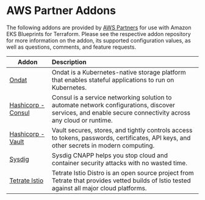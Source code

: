 # AWS Partner Addons

The following addons are provided by [AWS Partners](https://aws.amazon.com/partners/) for use with Amazon EKS Blueprints for Terraform. Please see the respective addon repository for more information on the addon, its supported configuration values, as well as questions, comments, and feature requests.

| Addon | Description |
|-------|:------------|
| [Ondat](https://github.com/ondat/terraform-eksblueprints-ondat-addon) | Ondat is a Kubernetes-native storage platform that enables stateful applications to run on Kubernetes. |
| [Hashicorp - Consul](https://github.com/hashicorp/terraform-aws-hashicorp-consul-eks-addon) | Consul is a service networking solution to automate network configurations, discover services, and enable secure connectivity across any cloud or runtime. |
| [Hashicorp - Vault](https://github.com/hashicorp/terraform-aws-hashicorp-vault-eks-addon) | Vault secures, stores, and tightly controls access to tokens, passwords, certificates, API keys, and other secrets in modern computing. |
| [Sysdig](https://github.com/sysdiglabs/terraform-eksblueprints-sysdig-addon) | Sysdig CNAPP helps you stop cloud and container security attacks with no wasted time. |
| [Tetrate Istio](https://github.com/tetratelabs/terraform-eksblueprints-tetrate-istio-addon) | Tetrate Istio Distro is an open source project from Tetrate that provides vetted builds of Istio tested against all major cloud platforms. |
